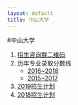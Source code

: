 ```yaml
---
layout: default
title: 中山大学
---
```


#中山大学

1. <a href="../images/gaokao/中大/qrcode.jpg" target="_blank">招生咨询群二维码</a>
2. 历年专业录取分数线
    * <a href="http://admission.sysu.edu.cn/zs01/zs01c/guangdong/2019n.htm" target="_blank">2016~2018</a>
    * <a href="http://admission.sysu.edu.cn/zs01/zs01c/guangdong/2018n.htm" target="_blank">2015~2017</a>
3. <a href="http://admission.sysu.edu.cn/zs01/zs01d/zs2019gd.htm" target="_blank">2019招生计划</a>
4. <a href="http://admission.sysu.edu.cn/zs01/zs01d/55707.htm" target="_blank">2018招生计划</a>